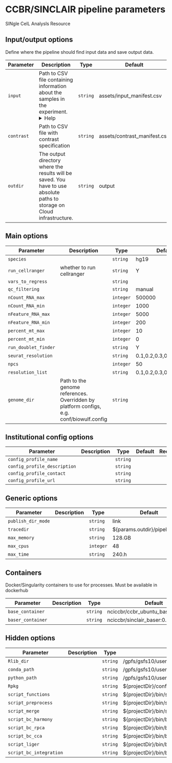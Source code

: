 # CCBR/SINCLAIR pipeline parameters

SINgle CelL AnalysIs Resource

## Input/output options

Define where the pipeline should find input data and save output data.

| Parameter  | Description                                                                                                                                                                                                                                                                                                                                                                      | Type     | Default                      | Required | Hidden |
| ---------- | -------------------------------------------------------------------------------------------------------------------------------------------------------------------------------------------------------------------------------------------------------------------------------------------------------------------------------------------------------------------------------- | -------- | ---------------------------- | -------- | ------ |
| `input`    | Path to CSV file containing information about the samples in the experiment. <details><summary>Help</summary><small>You will need to create a design file with information about the samples in your experiment before running the pipeline. Use this parameter to specify its location. It has to be a comma-separated file with 5 columns, and a header row.</small></details> | `string` | assets/input_manifest.csv    | True     |        |
| `contrast` | Path to CSV file with contrast specification                                                                                                                                                                                                                                                                                                                                     | `string` | assets/contrast_manifest.csv | True     |        |
| `outdir`   | The output directory where the results will be saved. You have to use absolute paths to storage on Cloud infrastructure.                                                                                                                                                                                                                                                         | `string` | output                       | True     |        |

## Main options

| Parameter            | Description                                                                             | Type      | Default                   | Required | Hidden |
| -------------------- | --------------------------------------------------------------------------------------- | --------- | ------------------------- | -------- | ------ |
| `species`            |                                                                                         | `string`  | hg19                      |          |        |
| `run_cellranger`     | whether to run cellranger                                                               | `string`  | Y                         |          |        |
| `vars_to_regress`    |                                                                                         | `string`  |                           |          |        |
| `qc_filtering`       |                                                                                         | `string`  | manual                    |          |        |
| `nCount_RNA_max`     |                                                                                         | `integer` | 500000                    |          |        |
| `nCount_RNA_min`     |                                                                                         | `integer` | 1000                      |          |        |
| `nFeature_RNA_max`   |                                                                                         | `integer` | 5000                      |          |        |
| `nFeature_RNA_min`   |                                                                                         | `integer` | 200                       |          |        |
| `percent_mt_max`     |                                                                                         | `integer` | 10                        |          |        |
| `percent_mt_min`     |                                                                                         | `integer` | 0                         |          |        |
| `run_doublet_finder` |                                                                                         | `string`  | Y                         |          |        |
| `seurat_resolution`  |                                                                                         | `string`  | 0.1,0.2,0.3,0.5,0.6,0.8,1 |          |        |
| `npcs`               |                                                                                         | `integer` | 50                        |          |        |
| `resolution_list`    |                                                                                         | `string`  | 0.1,0.2,0.3,0.5,0.6,0.8,1 |          |        |
| `genome_dir`         | Path to the genome references. Overridden by platform configs, e.g. conf/biowulf.config | `string`  |                           |          |        |

## Institutional config options

| Parameter                    | Description | Type     | Default | Required | Hidden |
| ---------------------------- | ----------- | -------- | ------- | -------- | ------ |
| `config_profile_name`        |             | `string` |         |          |        |
| `config_profile_description` |             | `string` |         |          |        |
| `config_profile_contact`     |             | `string` |         |          |        |
| `config_profile_url`         |             | `string` |         |          |        |

## Generic options

| Parameter          | Description | Type      | Default                        | Required | Hidden |
| ------------------ | ----------- | --------- | ------------------------------ | -------- | ------ |
| `publish_dir_mode` |             | `string`  | link                           | True     |        |
| `tracedir`         |             | `string`  | ${params.outdir}/pipeline_info | True     |        |
| `max_memory`       |             | `string`  | 128.GB                         | True     |        |
| `max_cpus`         |             | `integer` | 48                             | True     |        |
| `max_time`         |             | `string`  | 240.h                          | True     |        |

## Containers

Docker/Singularity containers to use for processes. Must be available in dockerhub

| Parameter         | Description | Type     | Default                             | Required | Hidden |
| ----------------- | ----------- | -------- | ----------------------------------- | -------- | ------ |
| `base_container`  |             | `string` | nciccbr/ccbr_ubuntu_base_20.04:v6.1 |          | True   |
| `baser_container` |             | `string` | nciccbr/sinclair_baser:0.1.0        |          | True   |

## Hidden options

| Parameter               | Description | Type     | Default                                                              | Required | Hidden |
| ----------------------- | ----------- | -------- | -------------------------------------------------------------------- | -------- | ------ |
| `Rlib_dir`              |             | `string` | /gpfs/gsfs10/users/CCBR_Pipeliner/db/PipeDB/Rlibrary_4.3_scRNA_RHEL8 |          | True   |
| `conda_path`            |             | `string` | /gpfs/gsfs10/users/CCBR_Pipeliner/db/PipeDB/Conda/envs/scvi-env      |          | True   |
| `python_path`           |             | `string` | /gpfs/gsfs10/users/CCBR_Pipeliner/db/PipeDB/Conda/envs/scvi-env/bin  |          | True   |
| `Rpkg`                  |             | `string` | ${projectDir}/conf/Rpack.config                                      |          | True   |
| `script_functions`      |             | `string` | ${projectDir}/bin/scRNA_functions.R                                  |          | True   |
| `script_preprocess`     |             | `string` | ${projectDir}/bin/seurat_preprocess.Rmd                              |          | True   |
| `script_merge`          |             | `string` | ${projectDir}/bin/seurat_merge.Rmd                                   |          | True   |
| `script_bc_harmony`     |             | `string` | ${projectDir}/bin/batch_correction_harmony.Rmd                       |          | True   |
| `script_bc_rpca`        |             | `string` | ${projectDir}/bin/batch_correction_rpca.Rmd                          |          | True   |
| `script_bc_cca`         |             | `string` | ${projectDir}/bin/batch_correction_cca.Rmd                           |          | True   |
| `script_liger`          |             | `string` | ${projectDir}/bin/batch_correction_liger.Rmd                         |          | True   |
| `script_bc_integration` |             | `string` | ${projectDir}/bin/batch_correction_integration.Rmd                   |          | True   |

<!-- this doc is generated by: nf-core pipelines schema docs -->
